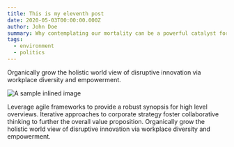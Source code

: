 ```yaml
---
title: This is my eleventh post
date: 2020-05-03T00:00:00.000Z
author: John Doe
summary: Why contemplating our mortality can be a powerful catalyst for change fourth post
tags:
  - environment
  - politics
---
```

Organically grow the holistic world view of disruptive innovation via workplace diversity and empowerment.

![A sample inlined image](https://source.unsplash.com/random/600x400)

Leverage agile frameworks to provide a robust synopsis for high level overviews. Iterative approaches to corporate strategy foster collaborative thinking to further the overall value proposition. Organically grow the holistic world view of disruptive innovation via workplace diversity and empowerment.
